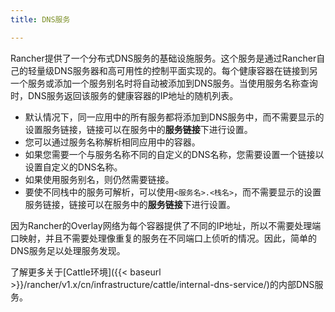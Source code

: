```yaml
---
title: DNS服务

---
```



Rancher提供了一个分布式DNS服务的基础设施服务。这个服务是通过Rancher自己的轻量级DNS服务器和高可用性的控制平面实现的。每个健康容器在链接到另一个服务或添加一个服务别名时将自动被添加到DNS服务。当使用服务名称查询时，DNS服务返回该服务的健康容器的IP地址的随机列表。

* 默认情况下，同一应用中的所有服务都将添加到DNS服务中，而不需要显示的设置服务链接，链接可以在服务中的**服务链接**下进行设置。
* 您可以通过服务名称解析相同应用中的容器。
* 如果您需要一个与服务名称不同的自定义的DNS名称，您需要设置一个链接以设置自定义的DNS名称。
* 如果使用服务别名，则仍然需要链接。
* 要使不同栈中的服务可解析，可以使用`<服务名>.<栈名>`，而不需要显示的设置服务链接，链接可以在服务中的**服务链接**下进行设置。

因为Rancher的Overlay网络为每个容器提供了不同的IP地址，所以不需要处理端口映射，并且不需要处理像重复的服务在不同端口上侦听的情况。因此，简单的DNS服务足以处理服务发现。

了解更多关于[Cattle环境]({{< baseurl >}}/rancher/v1.x/cn/infrastructure/cattle/internal-dns-service/)的内部DNS服务。
